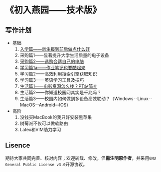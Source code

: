 # 《初入燕园——技术版》

## 写作计划

- 基础
  1. [入学篇——新生报到前后做点什么好](https://github.com/xiaotianxt/rookie-in-pku/blob/master/入学篇/入学篇.md)
  2. 采购篇1——显著提升大学生活质量的电子设备
  3. [采购篇2——选购合适自己的电脑](https://github.com/xiaotianxt/rookie-in-pku/blob/master/采购篇/采购篇2.md)
  4. [学习篇1a——作业笔记也要酷起来](https://github.com/xiaotianxt/rookie-in-pku/blob/master/学习篇/学习篇1a.md)
  5. 学习篇2——高效利用搜索引擎获取知识
  6. 学习篇3——英语学习工具及技巧
  7. [生活篇1——电影资源怎么找？PT站简介](https://github.com/xiaotianxt/rookie-in-pku/blob/master/生活篇/生活篇1——找电影、搜资料，看这一篇就够了.md)
  8. 生活篇2——你知道校园网其实是千兆吗？
  9. 生活篇3——校园内如何做到多设备高效联动？（Windows--Linux--MacOS--Android--IOS）
- 高阶
  1. 没钱买MacBook的我只好安装黑苹果
  2. 树莓派不仅可以做软路由
  3. Latex和VIM助力学习

## Lisence

期待大家共同完善、核对内容；欢迎转载、修改，但**需注明原作者**，并采用`GNU General Public License v3.0`开源协议。